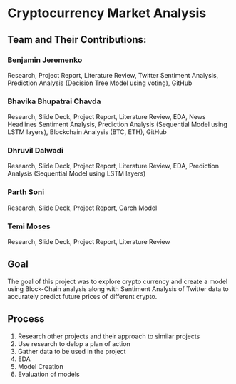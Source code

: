 # Cryptocurrency Market Analysis

## Team and Their Contributions:
### Benjamin Jeremenko
Research, Project Report, Literature Review, Twitter Sentiment Analysis, Prediction Analysis (Decision Tree Model using voting), GitHub

### Bhavika Bhupatrai Chavda
Research, Slide Deck, Project Report, Literature Review, EDA, News Headlines Sentiment Analysis, Prediction Analysis (Sequential Model using LSTM layers), Blockchain Analysis (BTC, ETH), GitHub

### Dhruvil Dalwadi 
Research, Slide Deck, Project Report, Literature Review, EDA, Prediction Analysis (Sequential Model using LSTM layers)

### Parth Soni
Research, Slide Deck, Project Report, Garch Model

### Temi Moses
Research, Slide Deck, Project Report, Literature Review


## Goal

The goal of this project was to explore crypto currency and create a model using Block-Chain analysis along with Sentiment Analysis of Twitter data to accurately predict future prices of different crypto.

## Process
1. Research other projects and their approach to similar projects
2. Use research to delop a plan of action
3. Gather data to be used in the project
4. EDA
5. Model Creation
6. Evaluation of models
